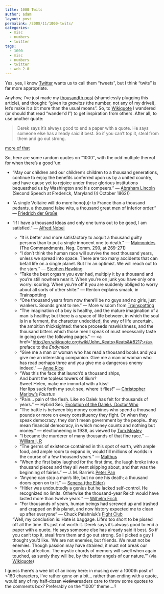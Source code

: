 ```yaml
---
title: 1000 Twits
author: adam
layout: post
permalink: /2008/11/1000-twits/
categories:
  - misc
  - numbers
  - twitter
tags:
  - 1000
  - misc
  - numbers
  - twitter
  - web 2.0
---
```

Yes, yes, I know [Twitter][1] wants us to call them &#8220;tweets&#8221;, but I think &#8220;twits&#8221; is far more appropriate.

Anyhow, I&#8217;ve just made my [thousandth post][2] (shamelessly plugging this article), and thought: &#8220;given its *gravitas* (the number, not any of my drivel), let&#8217;s make it a bit more than the usual moans&#8221;. So, to [Wikiquote][3] I wandered (or should that read &#8220;wander&#8217;d I&#8221;) to get inspiration from others. After all, to use another quote:

> Derek says it&#8217;s always good to end a paper with a quote. He says someone else has already said it best. So if you can&#8217;t top it, steal from them and go out strong.

[more of that][4]

So, here are some random quotes on &#8220;1000&#8243;, with the odd multiple thereof for when there&#8217;s a good &#8216;un:

*   &#8220;May our children and our children&#8217;s children to a thousand generations, continue to enjoy the benefits conferred upon us by a united country, and have cause yet to rejoice under those glorious institutions bequeathed us by Washington and his compeers.&#8221; &#8212; [Abraham Lincoln][5] (Second Speech at Frederick, Maryland (4 October 1862))
*   &#8220;A single Voltaire will do more hono[u]r to France than a thousand pedants, a thousand false wits, a thousand great men of inferior order.&#8221; &#8212; [Friedrich der Große][6]
*   &#8220;If I have a thousand ideas and only one turns out to be good, I am satisfied.&#8221; &#8212; [Alfred Nobel][7] 
    *   &#8220;It is better and more satisfactory to acquit a thousand guilty persons than to put a single innocent one to death.&#8221; &#8212; [Maimonides][8] (The Commandments, Neg. Comm. 290, at 269-271)
    *   &#8220;I don&#8217;t think the human race will survive the next thousand years, unless we spread into space. There are too many accidents that can befall life on a single planet. But I&#8217;m an optimist. We will reach out to the stars.&#8221; &#8212; [Stephen Hawking][9]
    *   &#8220;Take the best orgasm you ever had, multiply it by a thousand and you&#8217;re still nowhere near it. When you&#8217;re on junk you have only one worry: scoring. When you&#8217;re off it you are suddenly obliged to worry about all sorts of other shite.&#8221; &#8212; Renton explains smack, in [Trainspotting][10]
    *   &#8220;One thousand years from now there&#8217;ll be no guys and no girls, just wankers. Sounds great to me.&#8221; &#8212; More wisdom from [Trainspotting][10]
    *   &#8220;The imagination of a boy is healthy, and the mature imagination of a man is healthy; but there is a space of life between, in which the soul is in a ferment, the character undecided, the way of life uncertain, the ambition thicksighted: thence proceeds mawkishness, and the thousand bitters which those men I speak of must necessarily taste in going over the following pages.&#8221; &#8212; <a href="http://en.wikiquote.org/wiki/John_Keats>Keats&#8217;</a> preface to the *Endymion*
    *   &#8220;Give me a man or woman who has read a thousand books and you give me an interesting companion. Give me a man or woman who has read perhaps three and you give me a dangerous enemy indeed.&#8221; &#8212; [Anne Rice][11]
    *   &#8220;Was this the face that launch&#8217;d a thousand ships,   
        And burnt the topless towers of Ilium?   
        Sweet Helen, make me immortal with a kiss!   
        Her lips suck forth my soul: see, where it flies!&#8221; &#8212; [Christopher Marlow&#8217;s][12] *Faustus*
    *   &#8220;Pain&#8230; pain of the flesh. Like no Dalek has felt for thousands of years.&#8221; &#8212; Hybrid Sec, [Evolution of the Daleks, Doctor Who][13]
    *   &#8220;The battle is between big money combines who spend a thousand pounds or more on every constituency they fight. Or when they speak democracy, they don&#8217;t mean government by the people&#8230;they mean financial democracy, in which money counts and nothing but money.&#8221; &#8212; electioneering in 1939, as viewed by [Tom Mosley][14]
    *   &#8220;I became the murderer of many thousands of that fine race.&#8221; &#8212; [William I, R][15]
    *   &#8220;The germs of existence contained in this spot of earth, with ample food, and ample room to expand in, would fill millions of worlds in the course of a few thousand years.&#8221; &#8212; [Malthus][16]
    *   &#8220;When the first baby laughed for the first time, the laugh broke into a thousand pieces and they all went skipping about, and that was the beginning of fairies.&#8221; &#8212; J. M. Barrie&#8217;s [Peter Pan][17]
    *   &#8220;Anyone can stop a man&#8217;s life, but no one his death; a thousand doors open on to it.&#8221; &#8212; [Seneca (the Elder)][18]
    *   &#8220;Hitler was undoubtedly a genius but he lacked self-control. He recognized no limits. Otherwise the thousand-year Reich would have lasted more than twelve years.&#8221; &#8212; [Wilhelm Frich][19]
    *   &#8220;For thousands of years, human beings had screwed up and trashed and crapped on this planet, and now history expected me to clean up after everyone&#8221; &#8212; Chuck Palahniuk&#8217;s [Fight Club][20]</ul> 
    <a name="infull"></a>&#8220;Well, my conclusion is: Hate is baggage. Life&#8217;s too short to be pissed off all the time. It&#8217;s just not worth it. Derek says it&#8217;s always good to end a paper with a quote. He says someone else has already said it best. So if you can&#8217;t top it, steal from them and go out strong. So I picked a guy I thought you&#8217;d like. &#8216;We are not enemies, but friends. We must not be enemies. Though passion may have strained, it must not break our bonds of affection. The mystic chords of memory will swell when again touched, as surely they will be, by the better angels of our nature.&#8217;&#8221; (via [Wikiquote][21])
    
    I guess there&#8217;s a wee bit of an irony here: in musing over a 1000th post of <160 characters, I've rather gone on a bit... rather than ending with a quote, would any of my half-dozen <strike>victims</strike>readers care to throw some quotes to the comments box? Preferably on the &#8220;1000&#8243; theme&#8230;.?

 [1]: http://twitter.com
 [2]: http://twitter.com/adamamyl/status/1017063364
 [3]: http://en.wikiquote.org
 [4]: #infull
 [5]: http://en.wikiquote.org/wiki/Abraham_Lincoln
 [6]: Frederick_II_of_Prussia
 [7]: http://en.wikiquote.org/wiki/Alfred_Nobel
 [8]: http://en.wikiquote.org/wiki/Maimonides
 [9]: http://en.wikiquote.org/wiki/Stephen_Hawking
 [10]: http://en.wikiquote.org/wiki/Trainspotting
 [11]: http://en.wikiquote.org/wiki/Anne_Rice
 [12]: http://en.wikiquote.org/wiki/Christopher_Marlowe
 [13]: http://en.wikiquote.org/wiki/The_Daleks#Evolution_of_the_Daleks
 [14]: http://en.wikiquote.org/wiki/Oswald_Mosley
 [15]: http://en.wikiquote.org/wiki/William_I_of_England
 [16]: http://en.wikiquote.org/wiki/Thomas_Malthus
 [17]: http://en.wikiquote.org/wiki/Peter_Pan
 [18]: http://en.wikiquote.org/wiki/Seneca_the_Elder
 [19]: http://en.wikiquote.org/wiki/Wilhelm_Frick
 [20]: http://en.wikiquote.org/wiki/Fight_Club_(novel)
 [21]: http://en.wikiquote.org/wiki/American_History_X#Daniel_Vinyard
